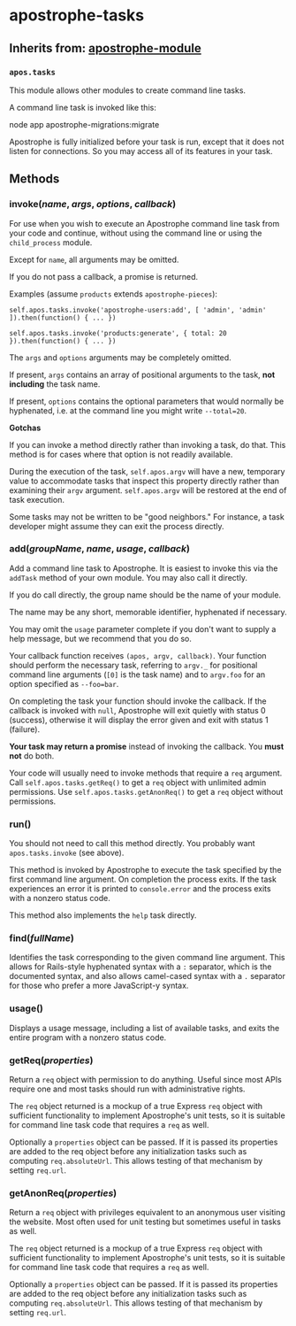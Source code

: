 # apostrophe-tasks
## Inherits from: [apostrophe-module](./apostrophe-module/README.md)
### `apos.tasks`
This module allows other modules to create command line tasks.

A command line task is invoked like this:

node app apostrophe-migrations:migrate

Apostrophe is fully initialized before your task is run, except that it does
not listen for connections. So you may access all of its features in your task.


## Methods
### invoke(*name*, *args*, *options*, *callback*)
For use when you wish to execute an Apostrophe command line task from your code and continue,
without using the command line or using the `child_process` module.

Except for `name`, all arguments may be omitted.

If you do not pass a callback, a promise is returned.

Examples (assume `products` extends `apostrophe-pieces`):

`self.apos.tasks.invoke('apostrophe-users:add', [ 'admin', 'admin' ]).then(function() { ... })`

`self.apos.tasks.invoke('products:generate', { total: 20 }).then(function() { ... })`

The `args` and `options` arguments may be completely omitted.

If present, `args` contains an array of positional arguments to
the task, **not including** the task name.

If present, `options` contains the optional parameters that would normally
be hyphenated, i.e. at the command line you might write `--total=20`.

**Gotchas**

If you can invoke a method directly rather than invoking a task, do that. This
method is for cases where that option is not readily available.

During the execution of the task, `self.apos.argv` will have a new,
temporary value to accommodate tasks that inspect this property directly
rather than examining their `argv` argument. `self.apos.argv` will be
restored at the end of task execution.

Some tasks may not be written to be "good neighbors." For instance, a
task developer might assume they can exit the process directly.
### add(*groupName*, *name*, *usage*, *callback*)
Add a command line task to Apostrophe. It is easiest to invoke this
via the `addTask` method of your own module. You may also call it
directly.

If you do call directly, the group name should be the name of your module.

The name may be any short, memorable identifier, hyphenated if necessary.

You may omit the `usage` parameter complete if you don't want to supply
a help message, but we recommend that you do so.

Your callback function receives `(apos, argv, callback)`. Your
function should perform the necessary task, referring to
`argv._` for positional command line arguments (`[0]` is the task name)
and to `argv.foo` for an option specified as `--foo=bar`.

On completing the task your function should invoke the callback.
If the callback is invoked with `null`, Apostrophe will exit quietly
with status 0 (success), otherwise it will display the error given
and exit with status 1 (failure).

**Your task may return a promise** instead of invoking the callback.
You **must not** do both.

Your code will usually need to invoke methods that require a `req` argument.
Call `self.apos.tasks.getReq()` to get a `req` object with
unlimited admin permissions. Use `self.apos.tasks.getAnonReq()` to get
a `req` object without permissions.
### run()
You should not need to call this method directly. You probably
want `apos.tasks.invoke` (see above).

This method is invoked by Apostrophe to execute the task specified
by the first command line argument. On completion the process exits.
If the task experiences an error it is printed to `console.error`
and the process exits with a nonzero status code.

This method also implements the `help` task directly.
### find(*fullName*)
Identifies the task corresponding to the given command line argument.
This allows for Rails-style hyphenated syntax with a `:` separator,
which is the documented syntax, and also allows camel-cased syntax with a `.`
separator for those who prefer a more JavaScript-y syntax.
### usage()
Displays a usage message, including a list of available tasks,
and exits the entire program with a nonzero status code.
### getReq(*properties*)
Return a `req` object with permission to do anything.
Useful since most APIs require one and most tasks
should run with administrative rights.

The `req` object returned is a mockup of a true Express `req` object
with sufficient functionality to implement Apostrophe's
unit tests, so it is suitable for command line
task code that requires a `req` as well.

Optionally a `properties` object can be passed. If it is
passed its properties are added to the req object before
any initialization tasks such as computing `req.absoluteUrl`.
This allows testing of that mechanism by setting `req.url`.
### getAnonReq(*properties*)
Return a `req` object with privileges equivalent
to an anonymous user visiting the website. Most
often used for unit testing but sometimes useful
in tasks as well.

The `req` object returned is a mockup of a true Express `req` object
with sufficient functionality to implement Apostrophe's
unit tests, so it is suitable for command line
task code that requires a `req` as well.

Optionally a `properties` object can be passed. If it is
passed its properties are added to the req object before
any initialization tasks such as computing `req.absoluteUrl`.
This allows testing of that mechanism by setting `req.url`.
